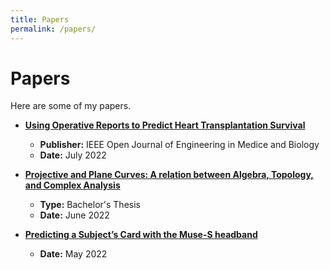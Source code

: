 ```yaml
---
title: Papers
permalink: /papers/
---
```


# Papers

Here are some of my papers. 

- [**Using Operative Reports to Predict Heart Transplantation Survival**](https://pubmed.ncbi.nlm.nih.gov/36086591/)
   * **Publisher:** IEEE Open Journal of Engineering in Medice and Biology
   * **Date:** July 2022  

- [**Projective and Plane Curves: A relation between Algebra, Topology, and Complex Analysis**](https://oa.upm.es/70899/)
   * **Type:** Bachelor's Thesis
   * **Date:** June 2022

- [**Predicting a Subject’s Card with the Muse-S headband**](/assets/papers/predicting_a_subjects_card_with_the_muse_S_headband.pdf)
   * **Date:** May 2022